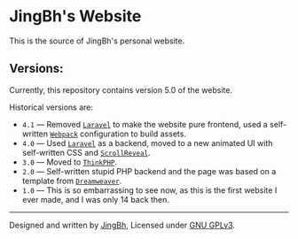 # JingBh's Website

This is the source of JingBh's personal website.

## Versions:

Currently, this repository contains version 5.0 of the website.

Historical versions are:

 - `4.1` — Removed [`Laravel`](https://laravel.com) to make the website pure frontend, used a self-written [`Webpack`](https://webpack.js.org/) configuration to build assets.
 - `4.0` — Used [`Laravel`](https://laravel.com) as a backend, moved to a new animated UI with self-written CSS and [`ScrollReveal`](https://scrollrevealjs.org/).
 - `3.0` — Moved to [`ThinkPHP`](https://www.thinkphp.cn/).
 - `2.0` — Self-written stupid PHP backend and the page was based on a template from [`Dreamweaver`](https://www.adobe.com/products/dreamweaver.html).
 - `1.0` — This is so embarrassing to see now, as this is the first website I ever made, and I was only 14 back then.

---

Designed and written by [JingBh](https://github.com/JingBh),
Licensed under [GNU GPLv3](https://choosealicense.com/licenses/gpl-3.0).
